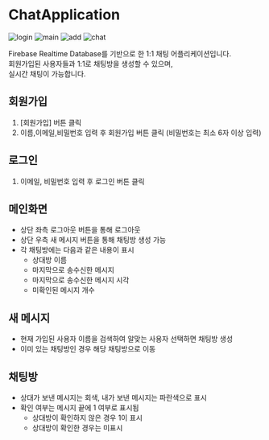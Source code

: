 # ChatApplication
![login](https://user-images.githubusercontent.com/44759382/161033779-4db00c7d-118e-458e-bd77-5dfe2131fe7a.png)
![main](https://user-images.githubusercontent.com/44759382/161033824-ca443b81-ce26-45c4-9667-4ceef24c52fd.PNG)
![add](https://user-images.githubusercontent.com/44759382/161033837-7ceaa98b-21c9-4b96-a61f-c0a8ed00d79e.PNG)
![chat](https://user-images.githubusercontent.com/44759382/161033839-00ad878c-cb86-4972-ac3b-b78f504740c7.PNG)

Firebase Realtime Database를 기반으로 한 1:1 채팅 어플리케이션입니다.  
회원가입된 사용자들과 1:1로 채팅방을 생성할 수 있으며,  
실시간 채팅이 가능합니다.

## 회원가입
1. [회원가입] 버튼 클릭
2. 이름,이메일,비밀번호 입력 후 회원가입 버튼 클릭 (비밀번호는 최소 6자 이상 입력)

## 로그인
1. 이메일, 비밀번호 입력 후 로그인 버튼 클릭

## 메인화면
* 상단 좌측 로그아웃 버튼을 통해 로그아웃
* 상단 우측 새 메시지 버튼을 통해 채팅방 생성 가능
* 각 채팅방에는 다음과 같은 내용이 표시
  * 상대방 이름
  * 마지막으로 송수신한 메시지
  * 마지막으로 송수신한 메시지 시각
  * 미확인된 메시지 개수

## 새 메시지
* 현재 가입된 사용자 이름을 검색하여 알맞는 사용자 선택하면 채팅방 생성
* 이미 있는 채팅방인 경우 해당 채팅방으로 이동

## 채팅방 
* 상대가 보낸 메시지는 회색, 내가 보낸 메시지는 파란색으로 표시
* 확인 여부는 메시지 끝에 1 여부로 표시됨
  * 상대방이 확인하지 않은 경우 1이 표시
  * 상대방이 확인한 경우는 미표시
